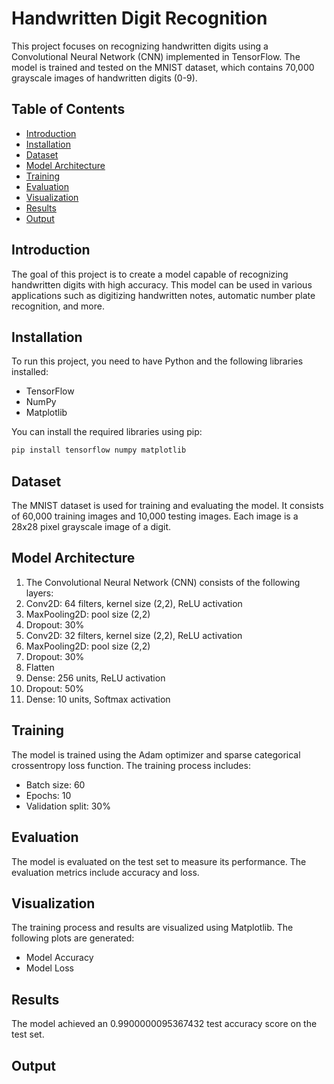 # Handwritten Digit Recognition

This project focuses on recognizing handwritten digits using a Convolutional Neural Network (CNN) implemented in TensorFlow. The model is trained and tested on the MNIST dataset, which contains 70,000 grayscale images of handwritten digits (0-9).

## Table of Contents

- [Introduction](#introduction)
- [Installation](#installation)
- [Dataset](#dataset)
- [Model Architecture](#model-architecture)
- [Training](#training)
- [Evaluation](#evaluation)
- [Visualization](#visualization)
- [Results](#results)
- [Output](#contributing)

## Introduction

The goal of this project is to create a model capable of recognizing handwritten digits with high accuracy. This model can be used in various applications such as digitizing handwritten notes, automatic number plate recognition, and more.

## Installation

To run this project, you need to have Python and the following libraries installed:
- TensorFlow
- NumPy
- Matplotlib

You can install the required libraries using pip:

```bash
pip install tensorflow numpy matplotlib
```


## Dataset

The MNIST dataset is used for training and evaluating the model. It consists of 60,000 training images and 10,000 testing images. Each image is a 28x28 pixel grayscale image of a digit.


## Model Architecture
1. The Convolutional Neural Network (CNN) consists of the following layers:
2. Conv2D: 64 filters, kernel size (2,2), ReLU activation
3. MaxPooling2D: pool size (2,2)
4. Dropout: 30%
5. Conv2D: 32 filters, kernel size (2,2), ReLU activation
6. MaxPooling2D: pool size (2,2)
7. Dropout: 30%
8. Flatten
9. Dense: 256 units, ReLU activation
10. Dropout: 50%
11. Dense: 10 units, Softmax activation


## Training
The model is trained using the Adam optimizer and sparse categorical crossentropy loss function. The training process includes:
- Batch size: 60
- Epochs: 10
- Validation split: 30%

## Evaluation
The model is evaluated on the test set to measure its performance. The evaluation metrics include accuracy and loss.

## Visualization
The training process and results are visualized using Matplotlib. The following plots are generated:
- Model Accuracy
- Model Loss

## Results
The model achieved an 0.9900000095367432 test accuracy score on the test set.

## Output
